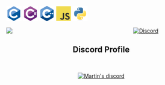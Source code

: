 <p align="left">
<img src="https://raw.githubusercontent.com/devicons/devicon/master/icons/c/c-original.svg" alt="c" width="40" height="40"/>
<img src="https://raw.githubusercontent.com/devicons/devicon/master/icons/csharp/csharp-original.svg" alt="csharp" width="40" height="40"/>
<img src="https://raw.githubusercontent.com/devicons/devicon/master/icons/cplusplus/cplusplus-original.svg" alt="cplusplus" width="40" height="40"/>
<img src="https://raw.githubusercontent.com/devicons/devicon/master/icons/javascript/javascript-original.svg" alt="javascript" width="40" height="40"/>
<img src="https://raw.githubusercontent.com/devicons/devicon/master/icons/python/python-original.svg" alt="python" width="40" height="40"/>
</p>

<!---
MartinLoner/MartinLoner is a ✨ special ✨ repository because its `README.md` (this file) appears on your GitHub profile.
You can click the Preview link to take a look at your changes.
--->

<img align="left" width="47%" src="https://github-readme-stats.vercel.app/api?username=MartinLoner&show_icons=true&theme=radical" />

<p align="center">
    <a href="https://discord.com/users/811840938724163584">
   <img alt="Discord" src="https://img.shields.io/badge/Discord-@MartinWon-7289DA?style=for-the-badge&logo=discord&logoColor=7289DA&logoWidth=10&labelColor=000'"></a>

<h2 align="center">Discord Profile</h2><br>
  <p align="center">
    <a href="https://discord.io/MartinWon">
        <img title="Martin's discord server" alt="Martin's discord" src="https://discord.c99.nl/widget/theme-4/811840938724163584.png"/>
    </a>
</p>

</p>
